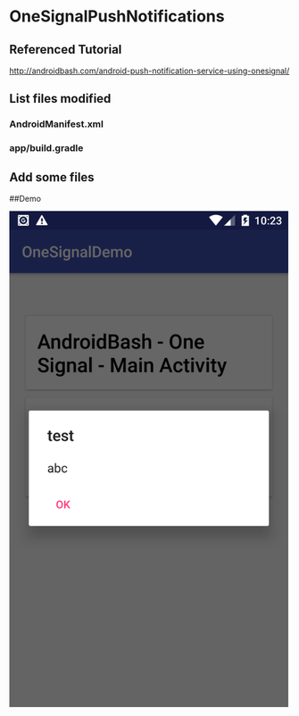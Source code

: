 # OneSignalPushNotifications
## Referenced Tutorial
http://androidbash.com/android-push-notification-service-using-onesignal/
## List files modified
### AndroidManifest.xml
### app/build.gradle
## Add some files
##Demo


<img src="https://github.com/dinhtho/OneSignal/blob/master/image.png" width="500"/>